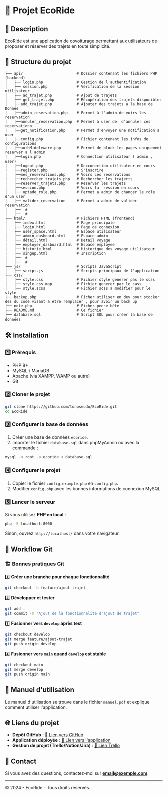 # 🚀 Projet EcoRide

## 📌 Description
EcoRide est une application de covoiturage permettant aux utilisateurs de proposer et réserver des trajets en toute simplicité.

## 📂 Structure du projet
```
├── api/                        # Dossier contenant les fichiers PHP (backend)
│   ├── login.php               # Gestion de l'authentification
│   ├── session.php             # Vérification de la session utilisateur
│   ├── ad_trajet.php           # Ajout de trajets
│   ├── get_trajet.php          # Récupération des trajets disponibles
|   |──add_trajet.php           # Ajouter des trajets a la base de Donnée
|   |──admin_reservation.php    # Permet à l'admin de voirs les reservation
|   |──annuler_reservation.php  # Permet à user de  d'annuler ces reservationn 
|   |──get_notification.php     # Permet d'envoyer une notification a user 
|   |──config.php               # Fichier contenant les infos de configurations
|   |──authMiddleware.php       # Permet de block les pages uniquement reserver a l'admin 
|   |──login.php                # Connection utilisateur ( admin , user)
|   |──logout.php               # Decconection utilisateur en cours
|   |──register.php             # S'inscrire
|   |──mes_reservations.php     # Voirs ces reservations
|   |──rechercher_trajets.php   # Rechercher les trajerts
|   |──reserver_trajets.php     # Reserver les trajets
|   |──session.php              # Voirs la  session en cours
|   |── uptade_role.php         # Permet a admin de changer le role d'un user
|   |── valider_reservation     # Permet a admin de valider reservation 
|   |──  #
|   |──  #
├── html/                       # Fichiers HTML (frontend)
│   ├── index.html              # Page principale
│   ├── login.html              # Page de connexion
│   ├── user_space.html         # Espace utilisateur
|   |── admin_dashoard.html     # Espace admin
|   |── détail.html             # Detail voyage
|   |── employer_dasboard.html  # Espace employee
|   |── historie.html           # Historique des voyage utilisateur
|   |── singup.html             # Inscription
|   |──  #
|   |──  #
├── js/                         # Scripts JavaScript
│   ├── script.js               # Scripts principaux de l'application
├── css/
|   |── style.css               # Fichier style generer pas le scss
|   |── style.css.map           # Fichier generer par le sass
|   |── style.scss              # Fichier scss a modifier pour le style 
├── backup.php                  # Ficher utiliser en dev pour stocker des du code visant a etre remplacer , pour avoir un back up
├── note.php                    # Ficher pense bête
├── README.md                   # Ce fichier
├── database.sql                # Script SQL pour créer la base de données
```

## 🛠️ Installation
### 1️⃣ Prérequis
- PHP 8+
- MySQL / MariaDB
- Apache (via XAMPP, WAMP ou autre)
- Git

### 2️⃣ Cloner le projet
```bash
git clone https://github.com/tonpseudo/EcoRide.git
cd EcoRide
```

### 3️⃣ Configurer la base de données
1. Créer une base de données `ecoride`.
2. Importer le fichier `database.sql` dans phpMyAdmin ou avec la commande :
```bash
mysql -u root -p ecoride < database.sql
```

### 4️⃣ Configurer le projet
1. Copier le fichier `config.example.php` en `config.php`.
2. Modifier `config.php` avec les bonnes informations de connexion MySQL.

### 5️⃣ Lancer le serveur
Si vous utilisez **PHP en local** :
```bash
php -S localhost:8000
```
Sinon, ouvrez `http://localhost/` dans votre navigateur.

## 🔄 Workflow Git
### 🏗️ Bonnes pratiques Git
1️⃣ **Créer une branche pour chaque fonctionnalité**
```bash
git checkout -b feature/ajout-trajet
```

2️⃣ **Développer et tester**
```bash
git add .
git commit -m "Ajout de la fonctionnalité d'ajout de trajet"
```

3️⃣ **Fusionner vers `develop` après test**
```bash
git checkout develop
git merge feature/ajout-trajet
git push origin develop
```

4️⃣ **Fusionner vers `main` quand `develop` est stable**
```bash
git checkout main
git merge develop
git push origin main
```

## 📖 Manuel d'utilisation
Le manuel d'utilisation se trouve dans le fichier `manuel.pdf` et explique comment utiliser l'application.

## 🌐 Liens du projet
- **Dépôt GitHub** : [🔗 Lien vers GitHub](https://github.com/tonpseudo/EcoRide)
- **Application déployée** : [🔗 Lien vers l'application](https://mon-site.com)
- **Gestion de projet (Trello/Notion/Jira)** : [🔗 Lien Trello](https://trello.com/mon-projet)

## 📧 Contact
Si vous avez des questions, contactez-moi sur **email@exemple.com**.

---
© 2024 - EcoRide - Tous droits réservés.

